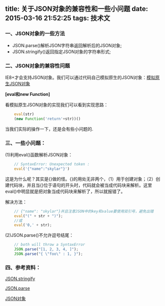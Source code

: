 title: 关于JSON对象的兼容性和一些小问题
date: 2015-03-16 21:52:25
tags: 技术文
---

### 一、JSON对象的一些方法

+ JSON.parse()解析JSON字符串返回解析后的JSON对象;
+ JSON.stringify()返回指定JSON对象的字符串形式;

<!-- more --> 
### 二、JSON对象的兼容性问题

IE8+才会支持JSON对象。我们可以通过代码自己模拟原生的JSON对象：[模拟原生JSON对象](https://developer.mozilla.org/zh-CN/docs/Web/JavaScript/Reference/Global_Objects/JSON)

**[eval和new Function]**

看模拟原生JSON对象的实现我们可以看到实现思路：

```javascript
	eval(str)
	(new Function('return'+str))()
```

当我们实际的操作一下，还是会有些小问题的.

### 三、一些小问题：

(1)利用eval()函数解析JSON对象：

```javascript
	// SyntaxError: Unexpected token :
	eval('{"name":"skylar"}')
```

这是为什么呢？其实是{}做的怪。{}的用处无非两个，（1）用于创建对象；（2）创建代码块，并且当{}位于语句的开头时，代码就会被当成代码块来解析。这里eval()中明显就是把对象当成代码块来解析了，所以就报错了。

解决方法：

```javascript
	// {"name": "skylar"}并且注意JSON中的key和value要使用双引号，避免出错
	eval("(" + str + ")");
	//或
	eval('0,' + str);
```

(2)JSON.parse()不允许逗号结尾：

```javascript
	// both will throw a SyntaxError
	JSON.parse("[1, 2, 3, 4, ]");
	JSON.parse("{ \"foo\" : 1, }");
```

### 四、参考资料：

[JSON.stringify](https://developer.mozilla.org/zh-CN/docs/Web/JavaScript/Reference/Global_Objects/JSON/stringify)

[JSON.parse](https://developer.mozilla.org/zh-CN/docs/Web/JavaScript/Reference/Global_Objects/JSON/parse)

[JSON对象](http://javascript.ruanyifeng.com/stdlib/json.html)



